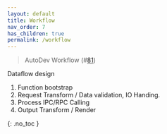 ```yaml
---
layout: default
title: Workflow
nav_order: 7
has_children: true
permalink: /workflow
---
```


> AutoDev Workflow (#[81](https://github.com/unit-mesh/auto-dev/issues/81))

Dataflow design

1. Function bootstrap
2. Request Transform / Data validation, IO Handing.
3. Process IPC/RPC Calling
4. Output Transform / Render

{: .no_toc }

